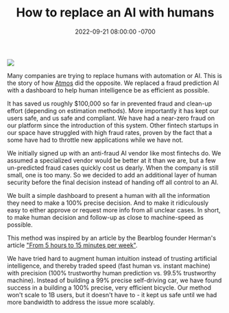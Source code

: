 ﻿---
layout: post
title: "How to replace an AI with humans"
date: 2022-09-21 08:00:00 -0700
categories:
image: /replacing-ai-with-human-dalle.png
---

<img src="/replacing-ai-with-human-dalle.png" style="max-width: 200px; text-align: center"/>

Many companies are trying to replace humans with automation or AI. This is the story of how [Atmos](https://www.joinatmos.com) did the opposite. We replaced a fraud prediction AI with a dashboard to help human intelligence be as efficient as possible.

It has saved us roughly $100,000 so far in prevented fraud and clean-up effort (depending on estimation methods). More importantly it has kept our users safe, and us safe and compliant. We have had a near-zero fraud on our platform since the introduction of this system. Other fintech startups in our space have struggled with high fraud rates, proven by the fact that a some have had to throttle new applications while we have not.

We initially signed up with an anti-fraud AI vendor like most fintechs do. We assumed a specialized vendor would be better at it than we are, but a few un-predicted fraud cases quickly cost us dearly. When the company is still small, one is too many. So we decided to add an additional layer of human security before the final decision instead of handing off all control to an AI.

We built a simple dashboard to present a human with all the information they need to make a 100% precise decision. And to make it ridiculously easy to either approve or request more info from all unclear cases. In short, to make human decision and follow-up as close to machine-speed as possible.

This method was inspired by an article by the Bearblog founder Herman's article ["From 5 hours to 15 minutes per week"](https://herman.bearblog.dev/5-hours-to-15-minutes/).

We have tried hard to augment human intuition instead of trusting artificial intelligence, and thereby traded speed (fast human vs. instant machine) with precision (100% trustworthy human prediction vs. 99.5% trustworthy machine). Instead of building a 99% precise self-driving car, we have found success in a building a 100% precise, very efficient bicycle. Our method won't scale to 1B users, but it doesn't have to - it kept us safe until we had more bandwidth to address the issue more scalably.
